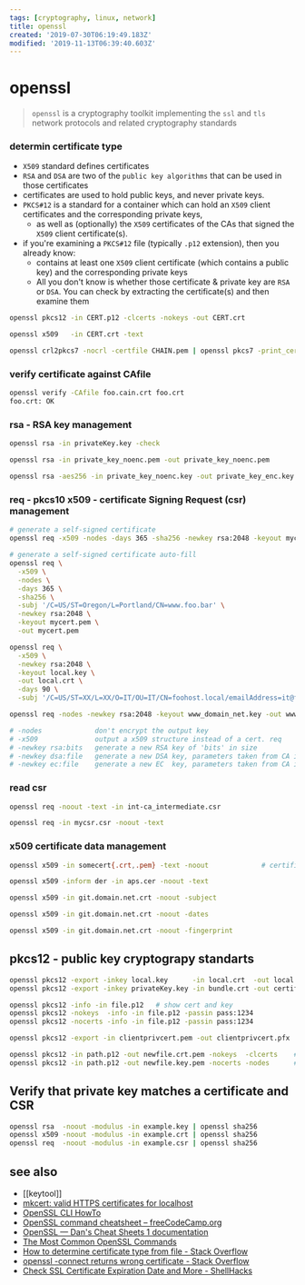 ```yaml
---
tags: [cryptography, linux, network]
title: openssl
created: '2019-07-30T06:19:49.183Z'
modified: '2019-11-13T06:39:40.603Z'
---
```


# openssl

> `openssl` is a cryptography toolkit implementing the `ssl` and `tls` network protocols and related cryptography standards

### determin certificate type
- `X509` standard defines certificates
- `RSA` and `DSA` are two of the `public key algorithms` that can be used in those certificates
- certificates are used to hold public keys, and never private keys.
- `PKCS#12` is a standard for a container which can hold an `X509` client certificates and the corresponding private keys,
  - as well as (optionally) the `X509` certificates of the CAs that signed the `X509` client certificate(s).
- if you're examining a `PKCS#12` file (typically `.p12` extension), then you already know:
  - contains at least one `X509` client certificate (which contains a public key) and the corresponding private keys
  - All you don't know is whether those certificate & private key are `RSA` or `DSA`. You can check by extracting the certificate(s) and then examine them

```sh
openssl pkcs12 -in CERT.p12 -clcerts -nokeys -out CERT.crt

openssl x509   -in CERT.crt -text

openssl crl2pkcs7 -nocrl -certfile CHAIN.pem | openssl pkcs7 -print_certs -text -noout
```

### verify certificate against CAfile
```sh
openssl verify -CAfile foo.cain.crt foo.crt
foo.crt: OK
```


### rsa - RSA key management
```sh
openssl rsa -in privateKey.key -check

openssl rsa -in private_key_noenc.pem -out private_key_noenc.pem          # remove passphrase

openssl rsa -aes256 -in private_key_noenc.key -out private_key_enc.key    
```

### req - pkcs10 x509 - certificate Signing Request (csr) management
```sh
# generate a self-signed certificate
openssl req -x509 -nodes -days 365 -sha256 -newkey rsa:2048 -keyout mycert.pem -out mycert.pem    

# generate a self-signed certificate auto-fill
openssl req \
  -x509 \
  -nodes \
  -days 365 \
  -sha256 \
  -subj '/C=US/ST=Oregon/L=Portland/CN=www.foo.bar' \
  -newkey rsa:2048 \
  -keyout mycert.pem \
  -out mycert.pem

openssl req \
  -x509 \
  -newkey rsa:2048 \
  -keyout local.key \
  -out local.crt \
  -days 90 \
  -subj '/C=US/ST=XX/L=XX/O=IT/OU=IT/CN=foohost.local/emailAddress=it@foohost.net'

openssl req -nodes -newkey rsa:2048 -keyout www_domain_net.key -out www_domain_net.csr

# -nodes             don't encrypt the output key
# -x509              output a x509 structure instead of a cert. req
# -newkey rsa:bits   generate a new RSA key of 'bits' in size
# -newkey dsa:file   generate a new DSA key, parameters taken from CA in 'file'
# -newkey ec:file    generate a new EC  key, parameters taken from CA in 'file'
```

### read csr
```sh
openssl req -noout -text -in int-ca_intermediate.csr

openssl req -in mycsr.csr -noout -text
```

### x509 certificate data management
```sh
openssl x509 -in somecert{.crt,.pem} -text -noout             # certificate-information from file

openssl x509 -inform der -in aps.cer -noout -text

openssl x509 -in git.domain.net.crt -noout -subject

openssl x509 -in git.domain.net.crt -noout -dates

openssl x509 -in git.domain.net.crt -noout -fingerprint
```

## pkcs12 - public key cryptograpy standarts
```sh
openssl pkcs12 -export -inkey local.key      -in local.crt  -out local.pfx          # generate pkcs12
openssl pkcs12 -export -inkey privateKey.key -in bundle.crt -out certificate.pfx

openssl pkcs12 -info -in file.p12   # show cert and key
openssl pkcs12 -nokeys  -info -in file.p12 -passin pass:1234             # show only certificate
openssl pkcs12 -nocerts -info -in file.p12 -passin pass:1234             # show only certificate

openssl pkcs12 -export -in clientprivcert.pem -out clientprivcert.pfx     # convert PEM to PKCS12

openssl pkcs12 -in path.p12 -out newfile.crt.pem -nokeys  -clcerts    # extract certificate
openssl pkcs12 -in path.p12 -out newfile.key.pem -nocerts -nodes      # extract key 
```


## Verify that private key matches a certificate and CSR
```sh
openssl rsa  -noout -modulus -in example.key | openssl sha256
openssl x509 -noout -modulus -in example.crt | openssl sha256
openssl req  -noout -modulus -in example.csr | openssl sha256
```

## see also
- [[keytool]]
- [mkcert: valid HTTPS certificates for localhost](https://blog.filippo.io/mkcert-valid-https-certificates-for-localhost/)
- [OpenSSL CLI HowTo](https://www.madboa.com/geek/openssl/#how-do-i-get-a-list-of-the-available-commands)
- [OpenSSL command cheatsheet – freeCodeCamp.org](https://medium.freecodecamp.org/openssl-command-cheatsheet-b441be1e8c4a)
- [OpenSSL — Dan's Cheat Sheets 1 documentation](https://cheat.readthedocs.io/en/latest/openssl.html)
- [The Most Common OpenSSL Commands](https://www.sslshopper.com/article-most-common-openssl-commands.html)
- [How to determine certificate type from file - Stack Overflow](http://stackoverflow.com/questions/1722181/how-to-determine-certificate-type-from-file)
- [openssl -connect returns wrong certificate - Stack Overflow](http://stackoverflow.com/a/24615393)
- [Check SSL Certificate Expiration Date and More - ShellHacks](http://www.shellhacks.com/en/HowTo-Check-SSL-Certificate-Expiration-Date-from-the-Linux-Shell)

